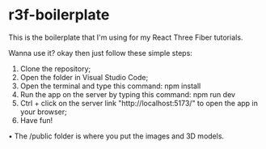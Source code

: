 # r3f-boilerplate

This is the boilerplate that I'm using for my React Three Fiber tutorials.

Wanna use it? okay then just follow these simple steps:

1. Clone the repository;
2. Open the folder in Visual Studio Code;
3. Open the terminal and type this command: npm install
5. Run the app on the server by typing this command: npm run dev
6. Ctrl + click on the server link "http://localhost:5173/" to open the app in your browser;
7. Have fun!

• The /public folder is where you put the images and 3D models.

